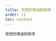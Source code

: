 ```yaml
---
title: 可控的筛选和排序
order: 11
toc: content
---
```


<code src='../examples/FilterSort.tsx' description='使用受控属性对筛选和排序状态进行控制。'>受控的筛选和排序</code>
